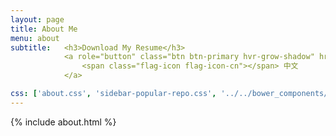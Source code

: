```yaml
---
layout: page
title: About Me
menu: about
subtitle:   <h3>Download My Resume</h3>
            <a role="button" class="btn btn-primary hvr-grow-shadow" href="/assets/files/resume.pdf" target="_blanks">
                <span class="flag-icon flag-icon-cn"></span> 中文
            </a>

css: ['about.css', 'sidebar-popular-repo.css', '../../bower_components/flag-icon-css/css/flag-icon.min.css']
---
```


{% include about.html %}
